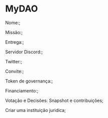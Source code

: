 # MyDAO

Nome:;

Missão:;

Entrega:;

Servidor Discord:;

Twitter:;

Convite:;

Token de governança:;

Financiamento:;

Votação  e Decisões: Snapshot e contribuições;

Criar uma instituição juridica;


